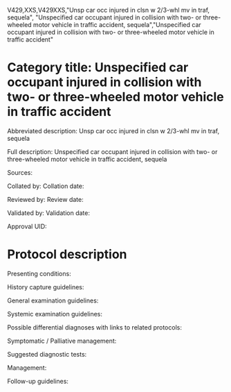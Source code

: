 V429,XXS,V429XXS,"Unsp car occ injured in clsn w 2/3-whl mv in traf, sequela", "Unspecified car occupant injured in collision with two- or three-wheeled motor vehicle in traffic accident, sequela","Unspecified car occupant injured in collision with two- or three-wheeled motor vehicle in traffic accident"
# Category title: Unspecified car occupant injured in collision with two- or three-wheeled motor vehicle in traffic accident

Abbreviated description: Unsp car occ injured in clsn w 2/3-whl mv in traf, sequela

Full description: Unspecified car occupant injured in collision with two- or three-wheeled motor vehicle in traffic accident, sequela

Sources:

Collated by:
Collation date:

Reviewed by:
Review date:

Validated by:
Validation date:

Approval UID:

# Protocol description

Presenting conditions:

History capture guidelines:

General examination guidelines:

Systemic examination guidelines:

Possible differential diagnoses with links to related protocols:

Symptomatic / Palliative management:

Suggested diagnostic tests:

Management:

Follow-up guidelines:
